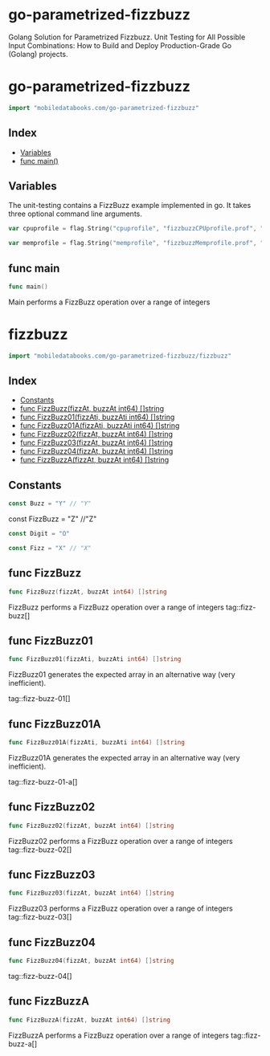 # go-parametrized-fizzbuzz
Golang Solution for Parametrized Fizzbuzz. Unit Testing for All Possible Input Combinations: How to Build and Deploy Production-Grade Go (Golang) projects.


# go\-parametrized\-fizzbuzz

```go
import "mobiledatabooks.com/go-parametrized-fizzbuzz"
```

## Index

- [Variables](<#variables>)
- [func main()](<#func-main>)


## Variables

The unit\-testing contains a FizzBuzz example implemented in go\. It takes three optional command line arguments\.

```go
var cpuprofile = flag.String("cpuprofile", "fizzbuzzCPUprofile.prof", "write cpu profile to `file`")
```

```go
var memprofile = flag.String("memprofile", "fizzbuzzMemprofile.prof", "write memory profile to `file`")
```

## func main

```go
func main()
```

Main performs a FizzBuzz operation over a range of integers


# fizzbuzz

```go
import "mobiledatabooks.com/go-parametrized-fizzbuzz/fizzbuzz"
```

## Index

- [Constants](<#constants>)
- [func FizzBuzz(fizzAt, buzzAt int64) []string](<#func-fizzbuzz>)
- [func FizzBuzz01(fizzAti, buzzAti int64) []string](<#func-fizzbuzz01>)
- [func FizzBuzz01A(fizzAti, buzzAti int64) []string](<#func-fizzbuzz01a>)
- [func FizzBuzz02(fizzAt, buzzAt int64) []string](<#func-fizzbuzz02>)
- [func FizzBuzz03(fizzAt, buzzAt int64) []string](<#func-fizzbuzz03>)
- [func FizzBuzz04(fizzAt, buzzAt int64) []string](<#func-fizzbuzz04>)
- [func FizzBuzzA(fizzAt, buzzAt int64) []string](<#func-fizzbuzza>)


## Constants

```go
const Buzz = "Y" // "Y"
```

const FizzBuzz = "Z" //"Z"

```go
const Digit = "O"
```

```go
const Fizz = "X" // "X"
```

## func FizzBuzz

```go
func FizzBuzz(fizzAt, buzzAt int64) []string
```

FizzBuzz performs a FizzBuzz operation over a range of integers tag::fizz\-buzz\[\]

## func FizzBuzz01

```go
func FizzBuzz01(fizzAti, buzzAti int64) []string
```

FizzBuzz01 generates the expected array in an alternative way \(very inefficient\)\.

tag::fizz\-buzz\-01\[\]

## func FizzBuzz01A

```go
func FizzBuzz01A(fizzAti, buzzAti int64) []string
```

FizzBuzz01A generates the expected array in an alternative way \(very inefficient\)\.

tag::fizz\-buzz\-01\-a\[\]

## func FizzBuzz02

```go
func FizzBuzz02(fizzAt, buzzAt int64) []string
```

FizzBuzz02 performs a FizzBuzz operation over a range of integers tag::fizz\-buzz\-02\[\]

## func FizzBuzz03

```go
func FizzBuzz03(fizzAt, buzzAt int64) []string
```

FizzBuzz03 performs a FizzBuzz operation over a range of integers tag::fizz\-buzz\-03\[\]

## func FizzBuzz04

```go
func FizzBuzz04(fizzAt, buzzAt int64) []string
```

tag::fizz\-buzz\-04\[\]

## func FizzBuzzA

```go
func FizzBuzzA(fizzAt, buzzAt int64) []string
```

FizzBuzzA performs a FizzBuzz operation over a range of integers tag::fizz\-buzz\-a\[\]




